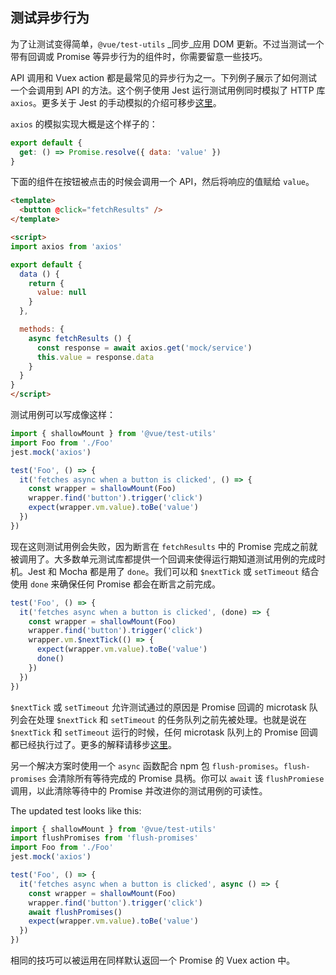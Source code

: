 ## 测试异步行为

为了让测试变得简单，`@vue/test-utils` _同步_应用 DOM 更新。不过当测试一个带有回调或 Promise 等异步行为的组件时，你需要留意一些技巧。

API 调用和 Vuex action 都是最常见的异步行为之一。下列例子展示了如何测试一个会调用到 API 的方法。这个例子使用 Jest 运行测试用例同时模拟了 HTTP 库 `axios`。更多关于 Jest 的手动模拟的介绍可移步[这里](https://facebook.github.io/jest/docs/en/manual-mocks.html#content)。

`axios` 的模拟实现大概是这个样子的：

``` js
export default {
  get: () => Promise.resolve({ data: 'value' })
}
```

下面的组件在按钮被点击的时候会调用一个 API，然后将响应的值赋给 `value`。

``` html
<template>
  <button @click="fetchResults" />
</template>

<script>
import axios from 'axios'

export default {
  data () {
    return {
      value: null
    }
  },

  methods: {
    async fetchResults () {
      const response = await axios.get('mock/service')
      this.value = response.data
    }
  }
}
</script>
```

测试用例可以写成像这样：

``` js
import { shallowMount } from '@vue/test-utils'
import Foo from './Foo'
jest.mock('axios')

test('Foo', () => {
  it('fetches async when a button is clicked', () => {
    const wrapper = shallowMount(Foo)
    wrapper.find('button').trigger('click')
    expect(wrapper.vm.value).toBe('value')
  })
})
```

现在这则测试用例会失败，因为断言在 `fetchResults` 中的 Promise 完成之前就被调用了。大多数单元测试库都提供一个回调来使得运行期知道测试用例的完成时机。Jest 和 Mocha 都是用了 `done`。我们可以和 `$nextTick` 或 `setTimeout` 结合使用 `done` 来确保任何 Promise 都会在断言之前完成。

``` js
test('Foo', () => {
  it('fetches async when a button is clicked', (done) => {
    const wrapper = shallowMount(Foo)
    wrapper.find('button').trigger('click')
    wrapper.vm.$nextTick(() => {
      expect(wrapper.vm.value).toBe('value')
      done()
    })
  })
})
```

`$nextTick` 或 `setTimeout` 允许测试通过的原因是 Promise 回调的 microtask 队列会在处理 `$nextTick` 和 `setTimeout` 的任务队列之前先被处理。也就是说在 `$nextTick` 和 `setTimeout` 运行的时候，任何 microtask 队列上的 Promise 回调都已经执行过了。更多的解释请移步[这里](https://jakearchibald.com/2015/tasks-microtasks-queues-and-schedules/)。

另一个解决方案时使用一个 `async` 函数配合 npm 包 `flush-promises`。`flush-promises` 会清除所有等待完成的 Promise 具柄。你可以 `await` 该 `flushPromiese` 调用，以此清除等待中的 Promise 并改进你的测试用例的可读性。

The updated test looks like this:

``` js
import { shallowMount } from '@vue/test-utils'
import flushPromises from 'flush-promises'
import Foo from './Foo'
jest.mock('axios')

test('Foo', () => {
  it('fetches async when a button is clicked', async () => {
    const wrapper = shallowMount(Foo)
    wrapper.find('button').trigger('click')
    await flushPromises()
    expect(wrapper.vm.value).toBe('value')
  })
})
```

相同的技巧可以被运用在同样默认返回一个 Promise 的 Vuex action 中。

